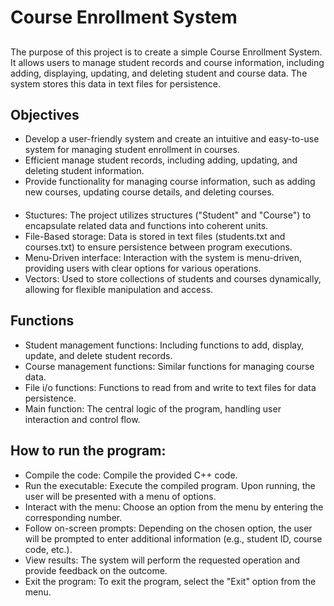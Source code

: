 # Course Enrollment System

## 
The purpose of this project is to create a simple Course Enrollment System. It allows users to manage student records and course information, including adding, displaying, updating, and deleting student and course data. The system stores this data in text files for persistence.

## Objectives
+ Develop a user-friendly system and create an intuitive and easy-to-use system for managing student enrollment in courses.
+ Efficient manage student records, including adding, updating, and deleting student information.
+ Provide functionality for managing course information, such as adding new courses, updating course details, and deleting courses.


####
+ Stuctures: The project utilizes structures ("Student" and "Course") to encapsulate related data and functions into coherent units.
+ File-Based storage: Data is stored in text files (students.txt and courses.txt) to ensure persistence between program executions.
+ Menu-Driven interface: Interaction with the system is menu-driven, providing users with clear options for various operations.
+ Vectors: Used to store collections of students and courses dynamically, allowing for flexible manipulation and access.

## Functions
+ Student management functions: Including functions to add, display, update, and delete student records.
+ Course management functions: Similar functions for managing course data.
+ File i/o functions: Functions to read from and write to text files for data persistence.
+ Main function: The central logic of the program, handling user interaction and control flow.

## How to run the program:
+ Compile the code: Compile the provided C++ code.
+ Run the executable: Execute the compiled program. Upon running, the user will be presented with a menu of options.
+ Interact with the menu: Choose an option from the menu by entering the corresponding number.
+ Follow on-screen prompts: Depending on the chosen option, the user will be prompted to enter additional information (e.g., student ID, course code, etc.).
+ View results: The system will perform the requested operation and provide feedback on the outcome.
+ Exit the program: To exit the program, select the "Exit" option from the menu.



